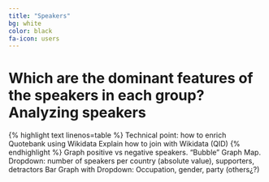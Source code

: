 ```yaml
---
title: "Speakers"
bg: white
color: black
fa-icon: users
---
```


# Which are the dominant features of the speakers in each group? Analyzing speakers
{% highlight text linenos=table %}
Technical point: how to enrich Quotebank using Wikidata
Explain how to join with Wikidata (QID)
{% endhighlight %}
Graph positive vs negative speakers. “Bubble”
Graph Map. Dropdown: number of speakers per country (absolute value), supporters, detractors
Bar Graph with Dropdown: Occupation, gender, party (others¿?)

